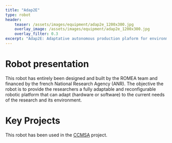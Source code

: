 ```yaml
---
title: "Adap2E"
type: robot
header:
    teaser: /assets/images/equipment/adap2e_1200x300.jpg
    overlay_image: /assets/images/equipment/adap2e_1200x300.jpg
    overlay_filter: 0.3
excerpt: "Adap2E: Adaptative autonomous production plaform for environment"
---
```


# Robot presentation

This robot has entirely been designed and built by the ROMEA team and financed by the french National Research Agency (ANR). The objective the robot is to provide the researchers a fully adaptable and reconfigurable robotic platform that can adapt (hardware or software) to the current needs of the research and its environment.

# Key Projects

This robot has been used in the [CCMSA](/_projects/ccmsa.md) project.
